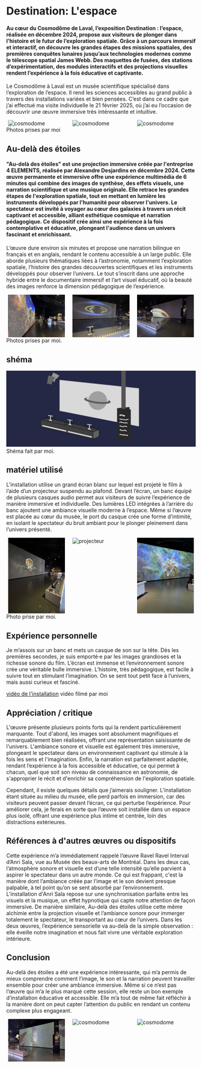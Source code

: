 # Destination: L'espace

#### Au cœur du Cosmodôme de Laval, l’exposition Destination : l’espace, réalisée en décembre 2024, propose aux visiteurs de plonger dans l’histoire et le futur de l’exploration spatiale. Grâce à un parcours immersif et interactif, on découvre les grandes étapes des missions spatiales, des premières conquêtes lunaires jusqu’aux technologies modernes comme le télescope spatial James Webb. Des maquettes de fusées, des stations d’expérimentation, des modules interactifs et des projections visuelles rendent l’expérience à la fois éducative et captivante.

Le Cosmodôme à Laval est un musée scientifique spécialisé dans l’exploration de l’espace. Il rend les sciences accessibles au grand public à travers des installations variées et bien pensées. C’est dans ce cadre que j’ai effectué ma visite individuelle le 21 février 2025, où j’ai eu l’occasion de découvrir une œuvre immersive très intéressante et intuitive.

<div style="display: flex; justify-content: space-around;" >
  <img src="./photo_reference/expo_01.jfif" alt="cosmodome" style="width: 30%; margin-right: 10px;" />
  <img src="./photo_reference/expo_02.jfif" alt="cosmodome" style="width: 30%; margin-right: 10px;" />
  <img src="./photo_reference/expo_03.jfif" alt="cosmodome" style="width: 30%;" />
</div>
Photos prises par moi

## Au-delà des étoiles
#### "Au-delà des étoiles" est une projection immersive créée par l'entreprise 4 ELEMENTS, réalisée par Alexandre Desjardins en décembre 2024. Cette œuvre permanente et immersive offre une expérience multimédia de 6 minutes qui combine des images de synthèse, des effets visuels, une narration scientifique et une musique originale. Elle retrace les grandes étapes de l'exploration spatiale, tout en mettant en lumière les instruments développés par l'humanité pour observer l'univers. Le spectateur est invité à voyager au cœur des galaxies à travers un récit captivant et accessible, alliant esthétique cosmique et narration pédagogique. Ce dispositif crée ainsi une expérience à la fois contemplative et éducative, plongeant l'audience dans un univers fascinant et enrichissant.

L’œuvre dure environ six minutes et propose une narration bilingue en français et en anglais, rendant le contenu accessible à un large public. Elle aborde plusieurs thématiques liées à l’astronomie, notamment l’exploration spatiale, l’histoire des grandes découvertes scientifiques et les instruments développés pour observer l’univers. Le tout s’inscrit dans une approche hybride entre le documentaire immersif et l’art visuel éducatif, où la beauté des images renforce la dimension pédagogique de l’expérience.
<div style="display: flex; justify-content: space-around;" >
  <img src="./photo_reference/écrant_03.jpg" alt="oeuvre" style="width: 30%; margin-right: 10px;" />
  <img src="./photo_reference/écrant_04.jpg" alt="oeuvre" style="width: 30%; margin-right: 10px;" />
  <img src="./photo_reference/écrant_05.jpg" alt="oeuvre" style="width: 30%;" />
</div>
 Photos prises par moi.
 
## shéma
<div align="center">
  <img src="./photo_reference/shéma.png" alt="shéma" />
</div>
Shéma fait par moi.

## matériel utilisé
L’installation utilise un grand écran blanc sur lequel est projeté le film à l’aide d’un projecteur suspendu au plafond. Devant l’écran, un banc équipé de plusieurs casques audio permet aux visiteurs de suivre l’expérience de manière immersive et individuelle. Des lumières LED intégrées à l’arrière du banc ajoutent une ambiance visuelle moderne à l’espace. Même si l’œuvre est placée au cœur du musée, le port du casque crée une forme d’intimité, en isolant le spectateur du bruit ambiant pour le plonger pleinement dans l’univers présenté.
<div style="display: flex; justify-content: space-around;" >
  <img src="./photo_reference/écrant_01.jpg" alt="oeuvre" style="width: 30%; margin-right: 10px;" />
  <img src="./photo_reference/projecteur.jpg" alt="projecteur" style="width: 30%; margin-right: 10px;" />
  <img src="./photo_reference/écrant_02.jpg" alt="oeuvre" style="width: 30%;" />
</div>
Photo prise par moi.

## Expérience personnelle
Je m’assois sur un banc et mets un casque de son sur la tête. Dès les premières secondes, je suis emporté·e par les images grandioses et la richesse sonore du film.
L’écran est immense et l’environnement sonore crée une véritable bulle immersive. L’histoire, très pédagogique, est facile à suivre tout en stimulant l’imagination.
On se sent tout petit face à l’univers, mais aussi curieux et fasciné.

<a href="https://www.youtube.com/watch?v=E9eEFIE-xdw" target="_blank">vidéo de l'installation</a>
vidéo filmé par moi

## Appréciation / critique
L'œuvre présente plusieurs points forts qui la rendent particulièrement marquante. Tout d'abord, les images sont absolument magnifiques et remarquablement bien réalisées, offrant une représentation saisissante de l'univers. L'ambiance sonore et visuelle est également très immersive, plongeant le spectateur dans un environnement captivant qui stimule à la fois les sens et l'imagination. Enfin, la narration est parfaitement adaptée, rendant l’expérience à la fois accessible et éducative, ce qui permet à chacun, quel que soit son niveau de connaissance en astronomie, de s'approprier le récit et d'enrichir sa compréhension de l'exploration spatiale.

Cependant, il existe quelques détails que j’aimerais souligner. L’installation étant située au milieu du musée, elle perd parfois en immersion, car des visiteurs peuvent passer devant l’écran, ce qui perturbe l’expérience. Pour améliorer cela, je ferais en sorte que l’œuvre soit installée dans un espace plus isolé, offrant une expérience plus intime et centrée, loin des distractions extérieures.


## Références à d'autres œuvres ou dispositifs
Cette expérience m’a immédiatement rappelé l’œuvre Ravel Ravel Interval d’Anri Sala, vue au Musée des beaux-arts de Montréal. Dans les deux cas, l’atmosphère sonore et visuelle est d’une telle intensité qu’elle parvient à aspirer le spectateur dans un autre monde. Ce qui est frappant, c'est la manière dont l’ambiance créée par l’image et le son devient presque palpable, à tel point qu’on se sent absorbé par l’environnement. L’installation d'Anri Sala repose sur une synchronisation parfaite entre les visuels et la musique, un effet hypnotique qui capte notre attention de façon immersive. De manière similaire, Au-delà des étoiles utilise cette même alchimie entre la projection visuelle et l’ambiance sonore pour immerger totalement le spectateur, le transportant au cœur de l’univers. Dans les deux œuvres, l’expérience sensorielle va au-delà de la simple observation : elle éveille notre imagination et nous fait vivre une véritable exploration intérieure.


## Conclusion
Au-delà des étoiles a été une expérience intéressante, qui m’a permis de mieux comprendre comment l’image, le son et la narration peuvent travailler ensemble pour créer une ambiance immersive. Même si ce n’est pas l’œuvre qui m’a le plus marqué cette session, elle reste un bon exemple d’installation éducative et accessible. Elle m’a tout de même fait réfléchir à la manière dont on peut capter l’attention du public en rendant un contenu complexe plus engageant.
<div style="display: flex; justify-content: space-around;" >
  <img src="./photo_reference/écrant_6.jpg" alt="cosmodome" style="width: 30%; margin-right: 10px;" />
  <img src="./photo_reference/moi.jpg" alt="cosmodome" style="width: 30%; margin-right: 10px;" />
  <img src="./photo_reference/tour_controle.jpg" alt="cosmodome" style="width: 30%;" />
</div>
